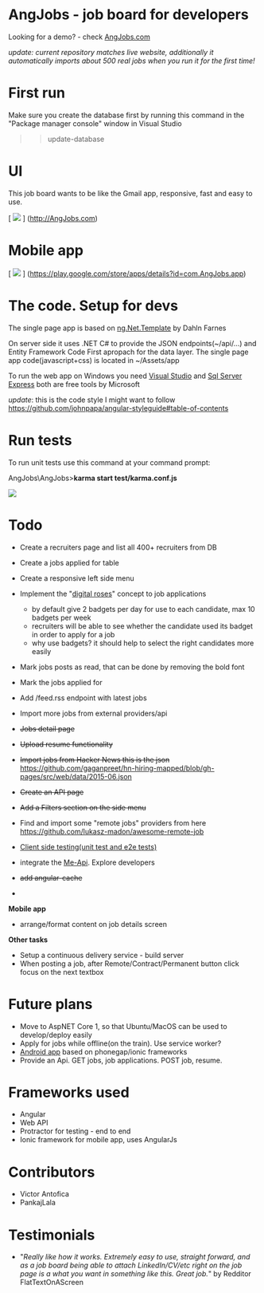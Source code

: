 AngJobs - job board for developers
=======

Looking for a demo? - check [AngJobs.com](http://AngJobs.com)

*update: current repository matches live website, additionally it automatically imports about 500 real jobs when you run it for the first time!*

First run
=======
Make sure you create the database first by running this command in the "Package manager console" window in Visual Studio
>> update-database

UI
====

This job board wants to be like the Gmail app, responsive, fast and easy to use. 

[
![](http://angjobs.com/github-angjobs-printscreen3.jpg)
]
(http://AngJobs.com)

Mobile app
==
[
![](http://angjobs.com/angjobs-mobile-app.jpg)
]
(https://play.google.com/store/apps/details?id=com.AngJobs.app)


The code. Setup for devs
==
The single page app is based on [ng.Net.Template](https://visualstudiogallery.msdn.microsoft.com/48d928e3-9b5c-4faf-b46f-d6baa7d9886c) by Dahln Farnes 

On server side it uses .NET C# to provide the JSON endpoints(~/api/...) and Entity Framework Code First apropach for the data layer.
The single page app code(javascript+css) is located in ~/Assets/app

To run the web app on Windows you need [Visual Studio]( https://www.visualstudio.com/en-us/products/visual-studio-community-vs.aspx)
and [Sql Server Express](https://www.microsoft.com/en-gb/server-cloud/products/sql-server-editions/sql-server-express.aspx) both are free tools by Microsoft 

*update*: this is the code style I might want to follow https://github.com/johnpapa/angular-styleguide#table-of-contents

Run tests
==
To run unit tests use this command at your command prompt:

AngJobs\AngJobs>**karma start test/karma.conf.js**

![](https://dl.dropboxusercontent.com/u/45940875/Angjobs/tests-karma-angjobs.jpg)

Todo
===
+  Create a recruiters page and list all 400+ recruiters from DB
+ Create a jobs applied for table
+  Create a responsive left side menu
+  Implement the "[digital roses](http://www.slate.com/articles/business/the_dismal_science/2012/02/internet_dating_how_digital_roses_can_make_it_a_better_experience_.html)" concept to job applications
   +  by default give 2 badgets per day for use to each candidate, max 10 badgets per week
   +  recruiters will be able to see whether the candidate used its badget in order to apply for a job
   +  why use badgets? it should help to select the right candidates more easily

+  Mark jobs posts as read, that can be done by removing the bold font
+  Mark the jobs applied for
+ Add  /feed.rss endpoint with latest jobs
+ Import more jobs from external providers/api
+  ~~Jobs detail page~~
+  ~~Upload resume functionality~~
+ ~~Import jobs from Hacker News this is the json~~ https://github.com/gaganpreet/hn-hiring-mapped/blob/gh-pages/src/web/data/2015-06.json
+  ~~Create an API page~~
+  ~~Add a Filters section on the side menu~~
+ Find and import some "remote jobs" providers from here https://github.com/lukasz-madon/awesome-remote-job
+ [Client side testing(unit test and e2e tests)](https://docs.angularjs.org/guide/unit-testing)
+ integrate the [Me-Api](https://github.com/danfang/me-api). Explore developers
+ ~~add angular-cache~~ 
+  
**Mobile app**
+ arrange/format content on job details screen

**Other tasks**
+ Setup a continuous delivery service - build server
+ When posting a job, after Remote/Contract/Permanent button click focus on the next textbox

Future plans
==
+  Move to AspNET Core 1, so that Ubuntu/MacOS can be used to develop/deploy easily
+  Apply for jobs while offline(on the train). Use service worker?
+  [Android app](https://play.google.com/store/apps/details?id=com.AngJobs.app) based on phonegap/ionic frameworks
+  Provide an Api. GET jobs, job applications. POST job, resume.

Frameworks used 
==

- Angular
- Web API
- Protractor for testing - end to end
- Ionic framework for mobile app, uses AngularJs

Contributors
==
+  Victor Antofica
+  PankajLala

Testimonials
===
+   "*Really like how it works. Extremely easy to use, straight forward, and as a job board being able to attach LinkedIn/CV/etc right on the job page is a what you want in something like this. Great job.*"  by Redditor FlatTextOnAScreen
